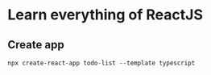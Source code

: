 # Learn everything of ReactJS

## Create app
`
    npx create-react-app todo-list --template typescript
`

##

